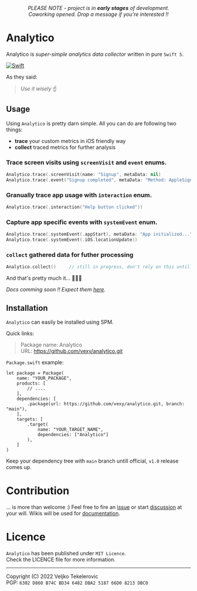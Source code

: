 <div align="center">
    <i>PLEASE NOTE - project is in <b>early stages</b> of development.</i><br>
    <i>Coworking opened. Drop a message if you're interested !!</i>
</div>

# Analytico
Analytico is _super-simple analytics data collector_ written in pure `Swift 5`.  

[![Swift](https://github.com/vexy/analytico/actions/workflows/swift-build.yml/badge.svg?branch=main)](https://github.com/vexy/analytico/actions/workflows/swift-build.yml)

As they said:  
> _Use it wisely_ ☝️

## Usage
Using `Analytico` is pretty darn simple. All you can do are following two things:
  - **trace** your custom metrics in iOS friendly way
  - **collect** traced metrics for further analysis

### Trace screen visits using `screenVisit` and `event` enums.
```Swift
Analytico.trace(.screenVisit(name: "Signup", metaData: nil)
Analytico.trace(.event("Signup completed", metaData: "Method: AppleSignin")
```

### Granually trace app usage with `interaction` enum.
```Swift
Analytico.trace(.interaction("Help button clicked"))
```

### Capture app specific events with `systemEvent` enum.
```Swift
Analytico.trace(.systemEvent(.appStart), metaData: "App initialized...")
Analytico.trace(.systemEvent(.iOS.locationUpdate))
```

### `collect` gathered data for futher processing
```Swift
Analytico.collect()     // still in progress, don't rely on this untill v1.0 !!
```

And that's pretty much it... 🤷🏻‍♂️

_Docs comming soon !! Expect them [here](https://github.com/vexy/analytico/wiki)._

## Installation
`Analytico` can easily be installed using SPM.  

Quick links:  
> Package name: Analytico  
> URL: https://github.com/vexy/analytico.git

`Package.swift` example:
```
let package = Package(
    name: "YOUR_PACKAGE",
    products: [
        // ....
    ],
    dependencies: [
        .package(url: https://github.com/vexy/analytico.git, branch: "main"),
    ],
    targets: [
        .target(
            name: "YOUR_TARGET_NAME",
            dependencies: ["Analytico"]
        ),
    ]
)
```

Keep your dependency tree with `main` branch untill official, `v1.0` release comes up.

# Contribution
... is more than welcome :)
Feel free to fire an [issue](https://github.com/vexy/analytico/issues) or start [discussion](https://github.com/vexy/analytico/discussions) at your will.
Wikis will be used for [documentation](https://github.com/vexy/analytico/wiki).

# Licence
`Analytico` has been published under `MIT Licence`.  
Check the LICENCE file for more information.

---  
Copyright (C) 2022 Veljko Tekelerovic  
PGP: `6302 D860 B74C BD34 6482 DBA2 5187 66D0 8213 DBC0`
